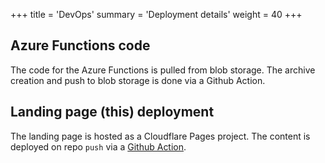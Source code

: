 +++
title = 'DevOps'
summary = 'Deployment details'
weight = 40
+++

## Azure Functions code
The code for the Azure Functions is pulled from blob storage. The archive creation and push to blob storage is done via a Github Action.

## Landing page (this) deployment
The landing page is hosted as a Cloudflare Pages project. The content is deployed on repo `push` via a [Github Action](https://github.com/muteheadlight/folio-hugo/blob/main/.github/workflows/publish.yml).